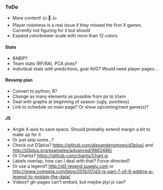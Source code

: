 ### ToDo
- More content! :+1: :100: :+1:
- Player noisiness is a real issue if they missed the first X games.  Currently not figuring for it but should
- Expand colorbrewer scale with more than 12 colors
#### Stats
- BABIP?
- Team stats (RF/RA), PCA plots?
- Individual stats with predictions, goal AVG?  Would need player pages...
#### Revamp plan
- Convert to python, R?
- Change as many elements as possible from px to (r)em
- Deal with graphs at beginning of season (ugly, pointless)
- Link to schedule on main page?  Or show upcoming/next game(s)?
#### JS
- Angle X-axis to save space.  Should probably extend margin a bit to make up for it
- Or just skip some...?
- Check out D3plus? https://github.com/alexandersimoes/d3plus/ and http://d3plus.org/examples/advanced/9862486/
- Or Chartjs? https://github.com/chartjs/Chart.js
- Labels overlap, how can I deal with that?  Force-directed?
- Or use a legend?  http://d3-legend.susielu.com or http://www.competa.com/blog/2015/07/d3-js-part-7-of-9-adding-a-legend-to-explain-the-data/
- Videos?  gh-pages can't embed, but maybe plyr.js can?
